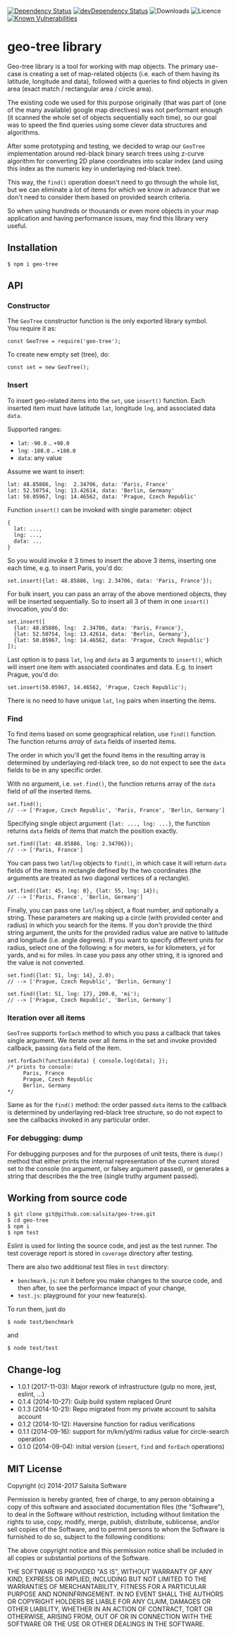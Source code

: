 [![Dependency Status](https://img.shields.io/david/salsita/geo-tree.svg)](https://david-dm.org/salsita/geo-tree)
[![devDependency Status](https://img.shields.io/david/dev/salsita/geo-tree.svg)](https://david-dm.org/salsita/geo-tree?type=dev)
![Downloads](https://img.shields.io/npm/dm/geo-tree.svg?style=flat)
![Licence](https://img.shields.io/npm/l/geo-tree.svg?style=flat)
[![Known Vulnerabilities](https://snyk.io/test/github/salsita/geo-tree/badge.svg)](https://snyk.io/test/github/salsita/geo-tree)

# geo-tree library

Geo-tree library is a tool for working with map objects. The primary use-case is
creating a set of map-related objects (i.e. each of them having its latitude,
longitude and data), followed with a queries to find objects in given area
(exact match / rectangular area / circle area).

The existing code we used for this purpose originally (that was part of (one of
the many available) google map directives) was not performant enough
(it scanned the whole set of objects sequentially each time), so our goal was to
speed the find queries using some clever data structures and algorithms.

After some prototyping and testing, we decided to wrap our `GeoTree`
implementation around red-black binary search trees using z-curve algorithm for
converting 2D plane coordinates into scalar index (and using this index as the
numeric key in underlaying red-black tree).

This way, the `find()` operation doesn't need to go through the whole list, but
we can eliminate a lot of items for which we know in advance that we don't need
to consider them based on provided search criteria.

So when using hundreds or thousands or even more objects in your map application
and having performance issues, may find this library very useful.

## Installation

```
$ npm i geo-tree
```

## API

### Constructor

The `GeoTree` constructor function is the only exported library symbol.  
You require it as:
```
const GeoTree = require('geo-tree');
```

To create new empty set (tree), do:
```
const set = new GeoTree();
```

### Insert

To insert geo-related items into the `set`, use `insert()` function. Each
inserted item must have latitude `lat`, longitude `lng`, and associated data
`data`.

Supported ranges:
* `lat`: `-90.0` .. `+90.0`
* `lng`: `-180.0` .. `+180.0`
* `data`: any value

Assume we want to insert:
```
lat: 48.85886, lng:  2.34706, data: 'Paris, France'
lat: 52.50754, lng: 13.42614, data: 'Berlin, Germany'
lat: 50.05967, lng: 14.46562, data: 'Prague, Czech Republic'
```

Function `insert()` can be invoked with single parameter: object
```
{
  lat: ...,
  lng: ...,
  data: ...
}
```

So you would invoke it 3 times to insert the above 3 items, inserting one each
time, e.g. to insert Paris, you'd do:
```
set.insert({lat: 48.85886, lng: 2.34706, data: 'Paris, France'});
```

For bulk insert, you can pass an array of the above mentioned objects, they will
be inserted sequentially. So to insert all 3 of them in one `insert()`
invocation, you'd do:
```
set.insert([
  {lat: 48.85886, lng:  2.34706, data: 'Paris, France'},
  {lat: 52.50754, lng: 13.42614, data: 'Berlin, Germany'},
  {lat: 50.05967, lng: 14.46562, data: 'Prague, Czech Republic'}
]);
```

Last option is to pass `lat`, `lng` and `data` as 3 arguments to `insert()`,
which will insert one item with associated coordinates and data. E.g. to insert
Prague, you'd do:
```
set.insert(50.05967, 14.46562, 'Prague, Czech Republic');
```

There is no need to have unique `lat`, `lng` pairs when inserting the items.

### Find

To find items based on some geographical relation, use `find()` function. The
function returns *array* of `data` fields of inserted items.

The order in which you'll get the found items in the resulting array is
determined by underlaying red-black tree, so do not expect to see the `data`
fields to be in any specific order.

With no argument, i.e. `set.find()`, the function returns array of the `data`
field of *all* the inserted items.

```
set.find();
// --> ['Prague, Czech Republic', 'Paris, France', 'Berlin, Germany']
```

Specifying single object argument `{lat: ..., lng: ...}`, the function returns
`data` fields of items that match the position exactly.

```
set.find({lat: 48.85886, lng: 2.34706});
// --> ['Paris, France']
```

You can pass two `lat`/`lng` objects to `find()`, in which case it will return
`data` fields of the items in rectangle defined by the two coordinates (the
arguments are treated as two diagonal vertices of a rectangle).

```
set.find({lat: 45, lng: 0}, {lat: 55, lng: 14});
// --> ['Paris, France', 'Berlin, Germany']
```

Finally, you can pass one `lat`/`lng` object, a float number, and optionally a
string. These parameters are making up a circle (with provided center and
radius) in which you search for the items. If you don't provide the third string
argument, the units for the provided radius value are native to latitude and
longitude (i.e. angle degrees). If you want to specify different units for
radius, select one of the following: `m` for meters, `km` for kilometers, `yd`
for yards, and `mi` for miles. In case you pass any other string, it is ignored
and the value is not converted.

```
set.find({lat: 51, lng: 14}, 2.0);
// --> ['Prague, Czech Republic', 'Berlin, Germany']

set.find({lat: 51, lng: 17}, 200.0, 'mi');
// --> ['Prague, Czech Republic', 'Berlin, Germany']
```

### Iteration over all items

`GeoTree` supports `forEach` method to which you pass a callback that takes
single argument. We iterate over all items in the set and invoke provided
callback, passing `data` field of the item.

```
set.forEach(function(data) { console.log(data); });
/* prints to console:
     Paris, France
     Prague, Czech Republic
     Berlin, Germany
*/
```

Same as for the `find()` method: the order passed `data` items to the callback
is determined by underlaying red-black tree structure, so do not expect to see
the callbacks invoked in any particular order.

### For debugging: dump    

For debugging purposes and for the purposes of unit tests, there is `dump()`
method that either prints the internal representation of the current stored set
to the console (no argument, or falsey argument passed), or generates a string
that describes the the tree (single truthy argument passed).

## Working from source code

```
$ git clone git@github.com:salsita/geo-tree.git
$ cd geo-tree
$ npm i
$ npm test
```

Eslint is used for linting the source code, and jest as the test runner. The test coverage report
is stored in `coverage` directory after testing.

There are also two additional test files in `test` directory:
* `benchmark.js`: run it before you make changes to the source code, and then after, to see
the performance impact of your change,
* `test.js`: playground for your new feature(s).

To run them, just do
```
$ node test/benchmark
```
and 
```
$ node test/test
```

## Change-log

* 1.0.1 (2017-11-03): Major rework of infrastructure (gulp no more, jest, eslint, ...)
* 0.1.4 (2014-10-27): Gulp build system replaced Grunt
* 0.1.3 (2014-10-21): Repo migrated from my private account to salsita account
* 0.1.2 (2014-10-12): Haversine function for radius verifications
* 0.1.1 (2014-09-16): support for m/km/yd/mi radius value for circle-search operation
* 0.1.0 (2014-09-04): initial version (`insert`, `find` and `forEach` operations)

## MIT License

Copyright (c) 2014-2017 Salsita Software

Permission is hereby granted, free of charge, to any person obtaining a copy
of this software and associated documentation files (the "Software"), to deal
in the Software without restriction, including without limitation the rights
to use, copy, modify, merge, publish, distribute, sublicense, and/or sell
copies of the Software, and to permit persons to whom the Software is
furnished to do so, subject to the following conditions:

The above copyright notice and this permission notice shall be included in all
copies or substantial portions of the Software.

THE SOFTWARE IS PROVIDED "AS IS", WITHOUT WARRANTY OF ANY KIND, EXPRESS OR
IMPLIED, INCLUDING BUT NOT LIMITED TO THE WARRANTIES OF MERCHANTABILITY,
FITNESS FOR A PARTICULAR PURPOSE AND NONINFRINGEMENT. IN NO EVENT SHALL THE
AUTHORS OR COPYRIGHT HOLDERS BE LIABLE FOR ANY CLAIM, DAMAGES OR OTHER
LIABILITY, WHETHER IN AN ACTION OF CONTRACT, TORT OR OTHERWISE, ARISING FROM,
OUT OF OR IN CONNECTION WITH THE SOFTWARE OR THE USE OR OTHER DEALINGS IN THE
SOFTWARE.
